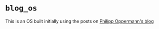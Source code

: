 # `blog_os`

This is an OS built initially using the posts on [Philipp Oppermann's blog](https://os.phil-opp.com/)

